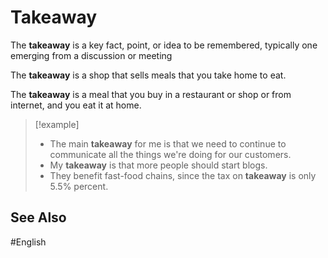 # Takeaway

The **takeaway** is a key fact, point, or idea to be remembered, typically one emerging from a discussion or meeting

The **takeaway** is a shop that sells meals that you take home to eat.

The **takeaway** is a meal that you buy in a restaurant or shop or from internet, and you eat it at home.

> [!example]
> - The main **takeaway** for me is that we need to continue to communicate all the things we're doing for our customers.
> - My **takeaway** is that more people should start blogs.
> - They benefit fast-food chains, since the tax on **takeaway** is only 5.5% percent. 

## See Also 

#English 

